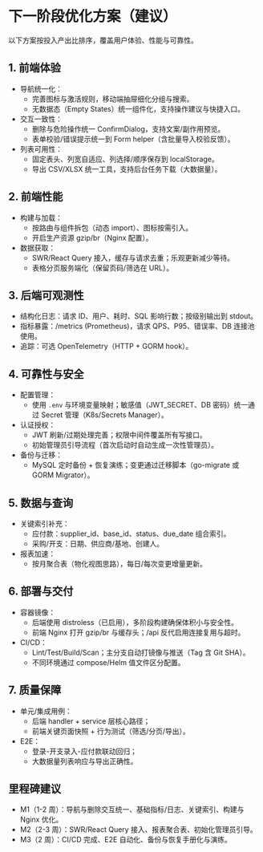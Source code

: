 # 下一阶段优化方案（建议）

以下方案按投入产出比排序，覆盖用户体验、性能与可靠性。

## 1. 前端体验
- 导航统一化：
  - 完善图标与激活规则，移动端抽屉细化分组与搜索。
  - 无数据态（Empty States）统一组件化，支持操作建议与快捷入口。
- 交互一致性：
  - 删除与危险操作统一 ConfirmDialog，支持文案/副作用预览。
  - 表单校验/错误提示统一到 Form helper（含批量导入校验反馈）。
- 列表可用性：
  - 固定表头、列宽自适应、列选择/顺序保存到 localStorage。
  - 导出 CSV/XLSX 统一工具，支持后台任务下载（大数据量）。

## 2. 前端性能
- 构建与加载：
  - 按路由与组件拆包（动态 import）、图标按需引入。
  - 开启生产资源 gzip/br（Nginx 配置）。
- 数据获取：
  - SWR/React Query 接入，缓存与请求去重；乐观更新减少等待。
  - 表格分页服务端化（保留页码/筛选在 URL）。

## 3. 后端可观测性
- 结构化日志：请求 ID、用户、耗时、SQL 影响行数；按级别输出到 stdout。
- 指标暴露：/metrics (Prometheus)，请求 QPS、P95、错误率、DB 连接池使用。
- 追踪：可选 OpenTelemetry（HTTP + GORM hook）。

## 4. 可靠性与安全
- 配置管理：
  - 使用 `.env` 与环境变量映射；敏感值（JWT_SECRET、DB 密码）统一通过 Secret 管理（K8s/Secrets Manager）。
- 认证授权：
  - JWT 刷新/过期处理完善；权限中间件覆盖所有写接口。
  - 初始管理员引导流程（首次启动时自动生成一次性管理员）。
- 备份与迁移：
  - MySQL 定时备份 + 恢复演练；变更通过迁移脚本（go-migrate 或 GORM Migrator）。

## 5. 数据与查询
- 关键索引补充：
  - 应付款：supplier_id、base_id、status、due_date 组合索引。
  - 采购/开支：日期、供应商/基地、创建人。
- 报表加速：
  - 按月聚合表（物化视图思路），每日/每次变更增量更新。

## 6. 部署与交付
- 容器镜像：
  - 后端使用 distroless（已启用），多阶段构建确保体积小与安全性。
  - 前端 Nginx 打开 gzip/br 与缓存头；/api 反代启用连接复用与超时。
- CI/CD：
  - Lint/Test/Build/Scan；主分支自动打镜像与推送（Tag 含 Git SHA）。
  - 不同环境通过 compose/Helm 值文件区分配置。

## 7. 质量保障
- 单元/集成用例：
  - 后端 handler + service 层核心路径；
  - 前端关键页面快照 + 行为测试（筛选/分页/导出）。
- E2E：
  - 登录-开支录入-应付款联动回归；
  - 大数据量列表响应与导出正确性。

## 里程碑建议
- M1（1-2 周）：导航与删除交互统一、基础指标/日志、关键索引、构建与 Nginx 优化。
- M2（2-3 周）：SWR/React Query 接入、报表聚合表、初始化管理员引导。
- M3（2 周）：CI/CD 完成、E2E 自动化、备份与恢复手册化与演练。

